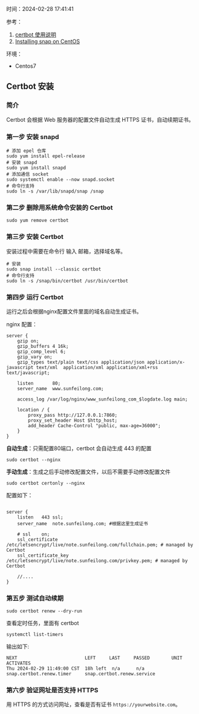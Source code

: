 时间：2024-02-28 17:41:41

参考：

1. [certbot 使用说明](https://certbot.eff.org/instructions?ws=nginx&os=centosrhel7&tab=standard)
2. [Installing snap on CentOS](https://snapcraft.io/docs/installing-snap-on-centos)

环境：

* Centos7

## Certbot 安装

### 简介

Certbot 会根据 Web 服务器的配置文件自动生成 HTTPS 证书，自动续期证书。

### 第一步 安装 snapd

```
# 添加 epel 仓库
sudo yum install epel-release
# 安装 snapd
sudo yum install snapd
# 添加通信 socket
sudo systemctl enable --now snapd.socket
# 命令行支持
sudo ln -s /var/lib/snapd/snap /snap
```
### 第二步 删除用系统命令安装的 Certbot

```
sudo yum remove certbot
```

### 第三步 安装 Certbot

安装过程中需要在命令行 输入 邮箱，选择域名等。

```
# 安装
sudo snap install --classic certbot
# 命令行支持
sudo ln -s /snap/bin/certbot /usr/bin/certbot
```

### 第四步 运行 Certbot

运行之后会根据nginx配置文件里面的域名自动生成证书。

nginx 配置：

```
server {
    gzip on;
    gzip_buffers 4 16k;
    gzip_comp_level 6;
    gzip_vary on;
    gzip_types text/plain text/css application/json application/x-javascript text/xml  application/xml application/xml+rss text/javascript;

    listen       80;
    server_name  www.sunfeilong.com;

    access_log /var/log/nginx/www_sunfeilong_com_$logdate.log main;

    location / {
        proxy_pass http://127.0.0.1:7860;
        proxy_set_header Host $http_host;
        add_header Cache-Control "public, max-age=36000";
    }
}
```

**自动生成**：只需配置80端口，certbot 会自动生成 443 的配置

```shell
sudo certbot --nginx
```

**手动生成**：生成之后手动修改配置文件，以后不需要手动修改配置文件

```shell
sudo certbot certonly --nginx
```

配置如下：

```

server {
    listen   443 ssl;
    server_name  note.sunfeilong.com; #根据这里生成证书
    
    # ssl    on;
    ssl_certificate /etc/letsencrypt/live/note.sunfeilong.com/fullchain.pem; # managed by Certbot
    ssl_certificate_key /etc/letsencrypt/live/note.sunfeilong.com/privkey.pem; # managed by Certbot
    
    //....
}
```

### 第五步 测试自动续期


```
sudo certbot renew --dry-run
```

查看定时任务，里面有 certbot

```
systemctl list-timers
```

输出如下:

```
NEXT                         LEFT     LAST     PASSED        UNIT                        ACTIVATES
Thu 2024-02-29 11:49:00 CST  18h left  n/a      n/a     snap.certbot.renew.timer     snap.certbot.renew.service
```

### 第六步 验证网址是否支持 HTTPS

用 HTTPS 的方式访问网址，查看是否有证书 `https://yourwebsite.com`。


